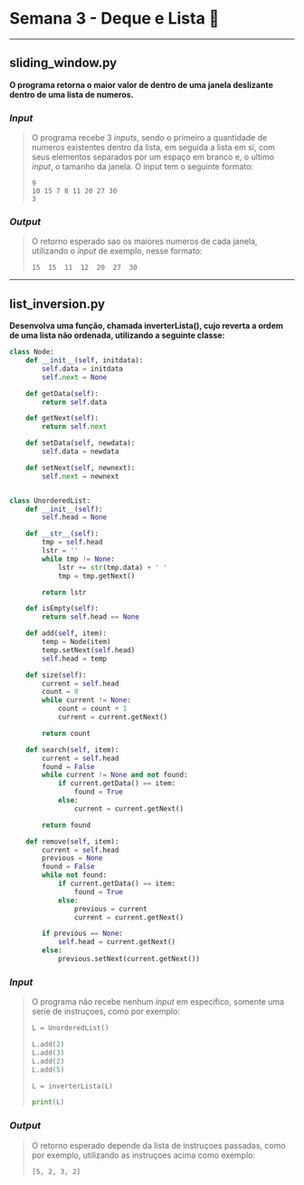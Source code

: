 # Semana 3 - Deque e Lista :book:

-- --

## sliding_window.py

**O programa retorna o maior valor de dentro de uma janela deslizante dentro de uma lista de numeros.**

### *Input*

> O programa recebe 3 *inputs*, sendo o primeiro a quantidade de numeros existentes dentro da lista, 
> em seguida a lista em si, com seus elementos separados por um espaço em branco e, o ultimo *input*, o tamanho da janela.
> O input tem o seguinte formato:
> ```
> 9 
> 10 15 7 8 11 20 27 30 
> 3 
> ```

### *Output*

> O retorno esperado sao os maiores numeros de cada janela, utilizando o *input* de exemplo, nesse formato:
> ```
> 15  15  11  12  20  27  30
> ```

-- --

## list_inversion.py

**Desenvolva uma função, chamada inverterLista(), cujo reverta a ordem de uma lista não ordenada, utilizando a seguinte classe:**

```python
class Node:
    def __init__(self, initdata):
        self.data = initdata
        self.next = None

    def getData(self):
        return self.data

    def getNext(self):
        return self.next

    def setData(self, newdata):
        self.data = newdata

    def setNext(self, newnext):
        self.next = newnext


class UnorderedList:
    def __init__(self):
        self.head = None

    def __str__(self):
        tmp = self.head
        lstr = ''
        while tmp != None:
            lstr += str(tmp.data) + ' '
            tmp = tmp.getNext()

        return lstr

    def isEmpty(self):
        return self.head == None

    def add(self, item):
        temp = Node(item)
        temp.setNext(self.head)
        self.head = temp

    def size(self):
        current = self.head
        count = 0
        while current != None:
            count = count + 1
            current = current.getNext()

        return count

    def search(self, item):
        current = self.head
        found = False
        while current != None and not found:
            if current.getData() == item:
                found = True
            else:
                current = current.getNext()

        return found

    def remove(self, item):
        current = self.head
        previous = None
        found = False
        while not found:
            if current.getData() == item:
                found = True
            else:
                previous = current
                current = current.getNext()

        if previous == None:
            self.head = current.getNext()
        else:
            previous.setNext(current.getNext())
```

### *Input*

> O programa não recebe nenhum *input* em especifico, somente uma serie de instruçoes, como por exemplo:
> ```python
> L = UnorderedList()
>
> L.add(2)
> L.add(3)
> L.add(2)
> L.add(5)
> 
> L = inverterLista(L)
> 
> print(L)
>```

### *Output*

> O retorno esperado depende da lista de instruçoes passadas, como por exemplo, utilizando as instruçoes acima como exemplo:
> ``` 
> [5, 2, 3, 2]
> ```